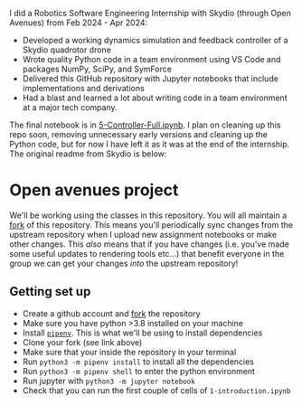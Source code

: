 I did a Robotics Software Engineering Internship with Skydio (through Open Avenues) from Feb 2024 - Apr 2024:
* Developed a working dynamics simulation and feedback controller of a Skydio quadrotor drone
* Wrote quality Python code in a team environment using VS Code and packages NumPy, SciPy, and SymForce
* Delivered this GitHub repository with Jupyter notebooks that include implementations and derivations
* Had a blast and learned a lot about writing code in a team environment at a major tech company.

The final notebook is in [5-Controller-Full.ipynb](https://github.com/bobgwilson/skydio-quadrotor/blob/main/5-Controller-Full.ipynb). I plan on cleaning up this repo soon, removing unnecessary early versions and cleaning up the Python code, but for now I have left it as it was at the end of the internship. The original readme from Skydio is below:

# Open avenues project
We'll be working using the classes in this repository. You will all maintain a [fork](https://docs.github.com/en/pull-requests/collaborating-with-pull-requests/working-with-forks/fork-a-repo) of this repository. This means you'll periodically sync changes from the upstream repository when I upload new assignment notebooks or make other changes. This _also_ means that if you have changes (i.e. you've made some useful updates to rendering tools etc...) that benefit everyone in the group we can get your changes _into_ the upstream repository!

## Getting set up
- Create a github account and [fork](https://docs.github.com/en/pull-requests/collaborating-with-pull-requests/working-with-forks/fork-a-repo) the repository
- Make sure you have python >3.8 installed on your machine
- Install [`pipenv`](https://pypi.org/project/pipenv/). This is what we'll be using to install dependencies
- Clone your fork (see link above)
- Make sure that your inside the repository in your terminal
- Run `python3 -m pipenv install` to install all the dependencies
- Run `python3 -m pipenv shell` to enter the python environment
- Run jupyter with `python3 -m jupyter notebook`
- Check that you can run the first couple of cells of `1-introduction.ipynb`
